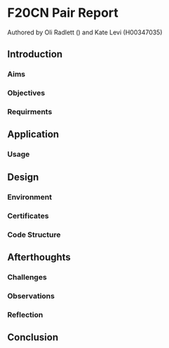 # F20CN Pair Report
Authored by Oli Radlett () and Kate Levi (H00347035)

<!-- why are we doing this? -->

## Introduction
<!-- Succinctly describe the project  -->
### Aims
<!-- discussing what you expect to learn from the assignment in general (and for
each task) -->
### Objectives
<!-- Things needed to achieve aims -->

<!-- what is our solution? -->
### Requirments
<!-- What functions do we need the program to do? -->

## Application
<!-- what your pair did and what you produced -->
<!-- how does the application achieve the project goal  -->
### Usage
<!-- how does our solution work? -->

## Design
### Environment
<!-- describe the environment that you used to complete the tasks (e.g., what ma-
chines, software and versions) -->
### Certificates
<!-- List certificates -->
<!-- cut-and-paste the command line with the responses, documenting the steps
taken on each of the tasks above -->
<!-- Justify how the certs were created and used -->
### Code Structure
<!-- List source files and code along with a brief account of how it works -->

## Afterthoughts
### Challenges
<!-- document any difficulties that you
met while doing any of the tasks -->
### Observations
<!-- Explain any observations that are interesting or surprising -->
### Reflection
<!-- what would we do differently?
what are the problems with the project? -->

## Conclusion



